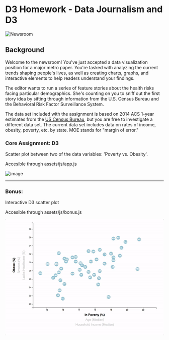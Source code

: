 # D3 Homework - Data Journalism and D3

![Newsroom](https://media.giphy.com/media/v2xIous7mnEYg/giphy.gif)

## Background

Welcome to the newsroom! You've just accepted a data visualization position for a major metro paper. You're tasked with analyzing the current trends shaping people's lives, as well as creating charts, graphs, and interactive elements to help readers understand your findings.

The editor wants to run a series of feature stories about the health risks facing particular demographics. She's counting on you to sniff out the first story idea by sifting through information from the U.S. Census Bureau and the Behavioral Risk Factor Surveillance System.

The data set included with the assignment is based on 2014 ACS 1-year estimates from the [US Census Bureau](https://data.census.gov/cedsci/), but you are free to investigate a different data set. The current data set includes data on rates of income, obesity, poverty, etc. by state. MOE stands for "margin of error."


### Core Assignment: D3 

Scatter plot between two of the data variables: 'Poverty vs. Obesity'.

Accesible through assets/js/app.js

![image](https://user-images.githubusercontent.com/69134400/118566021-09726980-b728-11eb-9f49-e17bf1295991.png)

- - -

### Bonus:  

Interactive D3 scatter plot

Accesible through assets/js/bonus.js

![7-animated-scatter](Images/7-animated-scatter.gif)


